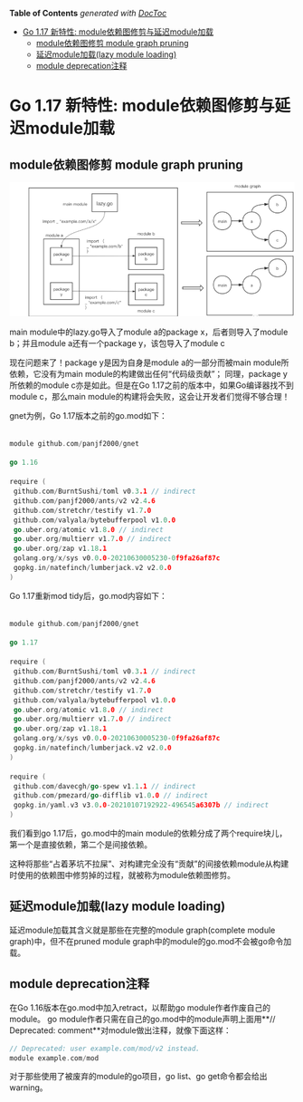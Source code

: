 <!-- START doctoc generated TOC please keep comment here to allow auto update -->
<!-- DON'T EDIT THIS SECTION, INSTEAD RE-RUN doctoc TO UPDATE -->
**Table of Contents**  *generated with [DocToc](https://github.com/thlorenz/doctoc)*

- [Go 1.17 新特性: module依赖图修剪与延迟module加载](#go-117-%E6%96%B0%E7%89%B9%E6%80%A7-module%E4%BE%9D%E8%B5%96%E5%9B%BE%E4%BF%AE%E5%89%AA%E4%B8%8E%E5%BB%B6%E8%BF%9Fmodule%E5%8A%A0%E8%BD%BD)
  - [module依赖图修剪 module graph pruning](#module%E4%BE%9D%E8%B5%96%E5%9B%BE%E4%BF%AE%E5%89%AA-module-graph-pruning)
  - [延迟module加载(lazy module loading)](#%E5%BB%B6%E8%BF%9Fmodule%E5%8A%A0%E8%BD%BDlazy-module-loading)
  - [module deprecation注释](#module-deprecation%E6%B3%A8%E9%87%8A)

<!-- END doctoc generated TOC please keep comment here to allow auto update -->

# Go 1.17 新特性: module依赖图修剪与延迟module加载

## module依赖图修剪 module graph pruning

![](.module_images/module_graph.png)

main module中的lazy.go导入了module a的package x，后者则导入了module b；并且module a还有一个package y，该包导入了module c

现在问题来了！package y是因为自身是module a的一部分而被main module所依赖，它没有为main module的构建做出任何“代码级贡献”；
同理，package y所依赖的module c亦是如此。但是在Go 1.17之前的版本中，如果Go编译器找不到module c，那么main module的构建将会失败，这会让开发者们觉得不够合理！

gnet为例，Go 1.17版本之前的go.mod如下：

```go

module github.com/panjf2000/gnet

go 1.16

require (
 github.com/BurntSushi/toml v0.3.1 // indirect
 github.com/panjf2000/ants/v2 v2.4.6
 github.com/stretchr/testify v1.7.0
 github.com/valyala/bytebufferpool v1.0.0
 go.uber.org/atomic v1.8.0 // indirect
 go.uber.org/multierr v1.7.0 // indirect
 go.uber.org/zap v1.18.1
 golang.org/x/sys v0.0.0-20210630005230-0f9fa26af87c
 gopkg.in/natefinch/lumberjack.v2 v2.0.0
)
```

Go 1.17重新mod tidy后，go.mod内容如下：
```go

module github.com/panjf2000/gnet

go 1.17

require (
 github.com/BurntSushi/toml v0.3.1 // indirect
 github.com/panjf2000/ants/v2 v2.4.6
 github.com/stretchr/testify v1.7.0
 github.com/valyala/bytebufferpool v1.0.0
 go.uber.org/atomic v1.8.0 // indirect
 go.uber.org/multierr v1.7.0 // indirect
 go.uber.org/zap v1.18.1
 golang.org/x/sys v0.0.0-20210630005230-0f9fa26af87c
 gopkg.in/natefinch/lumberjack.v2 v2.0.0
)

require (
 github.com/davecgh/go-spew v1.1.1 // indirect
 github.com/pmezard/go-difflib v1.0.0 // indirect
 gopkg.in/yaml.v3 v3.0.0-20210107192922-496545a6307b // indirect
)
```

我们看到go 1.17后，go.mod中的main module的依赖分成了两个require块儿，第一个是直接依赖，第二个是间接依赖。


这种将那些“占着茅坑不拉屎”、对构建完全没有“贡献”的间接依赖module从构建时使用的依赖图中修剪掉的过程，就被称为module依赖图修剪。



## 延迟module加载(lazy module loading)


延迟module加载其含义就是那些在完整的module graph(complete module graph)中，但不在pruned module graph中的module的go.mod不会被go命令加载。



## module deprecation注释

在Go 1.16版本在go.mod中加入retract，以帮助go module作者作废自己的module。
go module作者只需在自己的go.mod中的module声明上面用**// Deprecated: comment**对module做出注释，就像下面这样：

```go
// Deprecated: user example.com/mod/v2 instead.
module example.com/mod
```

对于那些使用了被废弃的module的go项目，go list、go get命令都会给出warning。